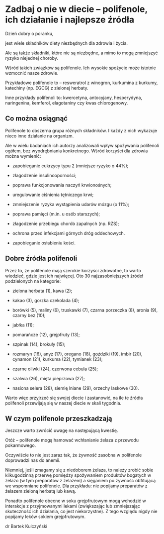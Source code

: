 # Zadbaj o nie w diecie – polifenole, ich działanie i najlepsze źródła

Dzień dobry o poranku,

jest wiele składników diety niezbędnych dla zdrowia i życia.

Ale są także składniki, które nie są niezbędne, a mimo to mogą zmniejszyć ryzyko niejednej choroby.

Wśród takich związków są polifenole. Ich wysokie spożycie może istotnie wzmocnić nasze zdrowie.

Przykładowe polifenole to – resweratrol z winogron, kurkumina z kurkumy, katechiny (np. EGCG) z zielonej herbaty.

Inne przykłady polifenoli to: kwercetyna, antocyjany, hesperydyna, naringenina, kemferol, elagotaniny czy kwas chlorogenowy.

## Co można osiągnąć

Polifenole to obszerna grupa różnych składników. I każdy z nich wykazuje nieco inne działanie na organizm.

Ale w wielu badaniach ich autorzy analizowali wpływ spożywania polifenoli ogółem, bez wyodrębniania konkretnego. Wśród korzyści dla zdrowia można wymienić:

- zapobieganie cukrzycy typu 2 (mniejsze ryzyko o 44%);

- złagodzenie insulinooporności;

- poprawa funkcjonowania naczyń krwionośnych;

- uregulowanie ciśnienia tętniczego krwi;

- zmniejszenie ryzyka wystąpienia udarów mózgu (o 11%);

- poprawa pamięci (m.in. u osób starszych);

- złagodzenie przebiegu chorób zapalnych (np. RZS);

- ochrona przed infekcjami górnych dróg oddechowych.

- zapobieganie osłabieniu kości.

## Dobre źródła polifenoli

Przez to, że polifenole mają szerokie korzyści zdrowotne, to warto wiedzieć, gdzie jest ich najwięcej. Oto 30 najzasobniejszych źródeł podzielonych na kategorie:

- zielona herbata (1), kawa (2);

- kakao (3), gorzka czekolada (4);

- borówki (5), maliny (6), truskawki (7), czarna porzeczka (8), aronia (9), czarny bez (10);

- jabłka (11);

- pomarańcze (12), grejpfruty (13);

- szpinak (14), brokuły (15);

- rozmaryn (16), anyż (17), oregano (18), goździki (19), imbir (20), cynamon (21), kurkuma (22), tymianek (23);

- czarne oliwki (24), czerwona cebula (25);

- szałwia (26), mięta pieprzowa (27);

- nasiona selera (28), siemię lniane (29), orzechy laskowe (30).

Warto więc przyjrzeć się swojej diecie i zastanowić, na ile te źródła polifenoli przewijają się w naszej diecie w skali tygodnia.

## W czym polifenole przeszkadzają

Jeszcze warto zwrócić uwagę na następującą kwestię.

Otóż – polifenole mogą hamować wchłanianie żelaza z przewodu pokarmowego.

Oczywiście to nie jest zaraz tak, że żywność zasobna w polifenole doprowadzi nas do anemii.

Niemniej, jeśli zmagamy się z niedoborem żelaza, to należy zrobić sobie kilkugodzinną przerwę pomiędzy spożywaniem produktów bogatych w żelazo (w tym preparatów z żelazem) a sięganiem po żywność obfitującą we wspomniane polifenole. Dla przykładu: nie popijamy preparatów z żelazem zieloną herbatą lub kawą.

Ponadto polifenole obecne w soku grejpfrutowym mogą wchodzić w interakcje z przyjmowanymi lekami (zwiększając lub zmniejszając skuteczność ich działania, co jest niekorzystne). Z tego względu nigdy nie popijamy leków sokiem grejpfrutowym.

dr Bartek Kulczyński


